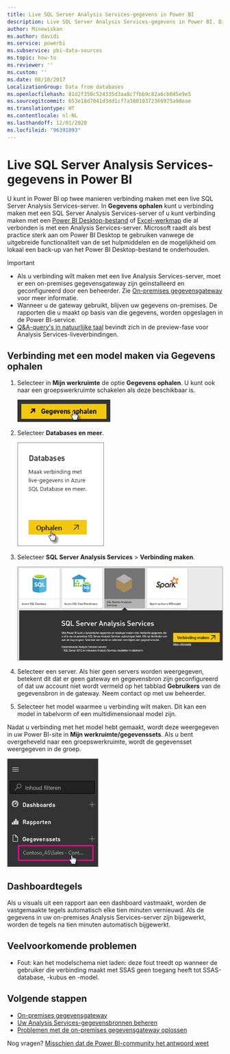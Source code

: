 ```yaml
---
title: Live SQL Server Analysis Services-gegevens in Power BI
description: Live SQL Server Analysis Services-gegevens in Power BI. Dit wordt gedaan via een gegevensbron die is geconfigureerd voor een bedrijfsgateway.
author: Minewiskan
ms.author: davidi
ms.service: powerbi
ms.subservice: pbi-data-sources
ms.topic: how-to
ms.reviewer: ''
ms.custom: ''
ms.date: 08/10/2017
LocalizationGroup: Data from databases
ms.openlocfilehash: 81d2f350c524335d3aa8c7fbb9c82a6cb045e9e5
ms.sourcegitcommit: 653e18d7041d3dd1cf7a38010372366975a98eae
ms.translationtype: HT
ms.contentlocale: nl-NL
ms.lasthandoff: 12/01/2020
ms.locfileid: "96391893"
---
```

# <a name="sql-server-analysis-services-live-data-in-power-bi"></a>Live SQL Server Analysis Services-gegevens in Power BI

U kunt in Power BI op twee manieren verbinding maken met een live SQL Server Analysis Services-server. In **Gegevens ophalen** kunt u verbinding maken met een SQL Server Analysis Services-server of u kunt verbinding maken met een [Power BI Desktop-bestand](service-desktop-files.md) of [Excel-werkmap](service-excel-workbook-files.md) die al verbonden is met een Analysis Services-server. Microsoft raadt als best practice sterk aan om Power BI Desktop te gebruiken vanwege de uitgebreide functionaliteit van de set hulpmiddelen en de mogelijkheid om lokaal een back-up van het Power BI Desktop-bestand te onderhouden.

>[!IMPORTANT]
> * Als u verbinding wilt maken met een live Analysis Services-server, moet er een on-premises gegevensgateway zijn geïnstalleerd en geconfigureerd door een beheerder. Zie [On-premises gegevensgateway](service-gateway-onprem.md) voor meer informatie.
> * Wanneer u de gateway gebruikt, blijven uw gegevens on-premises.  De rapporten die u maakt op basis van die gegevens, worden opgeslagen in de Power BI-service. 
> * [Q&A-query's in natuurlijke taal](../create-reports/service-q-and-a-direct-query.md) bevindt zich in de preview-fase voor Analysis Services-liveverbindingen.

## <a name="to-connect-to-a-model-from-get-data"></a>Verbinding met een model maken via Gegevens ophalen

1. Selecteer in **Mijn werkruimte** de optie **Gegevens ophalen**. U kunt ook naar een groepswerkruimte schakelen als deze beschikbaar is.

   ![Knop om verbinding te maken en gegevens op te halen](media/sql-server-analysis-services-tabular-data/connecttoas_getdatabutton.png)

2. Selecteer **Databases en meer**.

   ![Verbinding maken om gegevens op te halen 1](media/sql-server-analysis-services-tabular-data/connecttoas_getdata_1.png)

3. Selecteer **SQL Server Analysis Services** > **Verbinding maken**.

   ![Verbinding maken om gegevens op te halen 2](media/sql-server-analysis-services-tabular-data/connecttoas_getdata_2.png)

4. Selecteer een server. Als hier geen servers worden weergegeven, betekent dit dat er geen gateway en gegevensbron zijn geconfigureerd of dat uw account niet wordt vermeld op het tabblad **Gebruikers** van de gegevensbron in de gateway. Neem contact op met uw beheerder.

5. Selecteer het model waarmee u verbinding wilt maken. Dit kan een model in tabelvorm of een multidimensionaal model zijn.

Nadat u verbinding met het model hebt gemaakt, wordt deze weergegeven in uw Power BI-site in **Mijn werkruimte/gegevenssets**. Als u bent overgeheveld naar een groepswerkruimte, wordt de gegevensset weergegeven in de groep.

![Verbinding maken met gegevensset](media/sql-server-analysis-services-tabular-data/connecttoas_dataset_5.png)

## <a name="dashboard-tiles"></a>Dashboardtegels

Als u visuals uit een rapport aan een dashboard vastmaakt, worden de vastgemaakte tegels automatisch elke tien minuten vernieuwd. Als de gegevens in uw on-premises Analysis Services-server zijn bijgewerkt, worden de tegels na tien minuten automatisch bijgewerkt.

## <a name="common-issues"></a>Veelvoorkomende problemen

* Fout: kan het modelschema niet laden: deze fout treedt op wanneer de gebruiker die verbinding maakt met SSAS geen toegang heeft tot SSAS-database, -kubus en -model.

## <a name="next-steps"></a>Volgende stappen

* [On-premises gegevensgateway](service-gateway-onprem.md)  
* [Uw Analysis Services-gegevensbronnen beheren](service-gateway-enterprise-manage-ssas.md)  
* [Problemen met de on-premises gegevensgateway oplossen](service-gateway-onprem-tshoot.md)  

Nog vragen? [Misschien dat de Power BI-community het antwoord weet](https://community.powerbi.com/)

